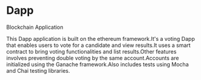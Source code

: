 # Dapp
Blockchain Application

This Dapp application is built on the ethereum framework.It's a voting Dapp that enables users to vote for a candidate and view results.It uses a smart contract to bring voting functionalities and list results.Other features involves preventing double voting by the same account.Accounts are initialized using the Ganache framework.Also includes tests using Mocha and Chai testing libraries.